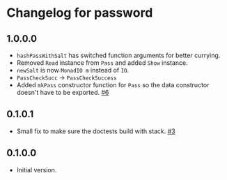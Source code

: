 # Changelog for password

## 1.0.0.0

-   `hashPassWithSalt` has switched function arguments for better currying.
-   Removed `Read` instance from `Pass` and added `Show` instance.
-   `newSalt` is now `MonadIO m` instead of `IO`.
-   `PassCheckSucc` -> `PassCheckSuccess`
-   Added `mkPass` constructor function for `Pass` so the data constructor doesn't have to be exported.
    [#6](https://github.com/cdepillabout/password/pull/6)

## 0.1.0.1

-   Small fix to make sure the doctests build with stack.
    [#3](https://github.com/cdepillabout/password/pull/3)

## 0.1.0.0

- Initial version.

